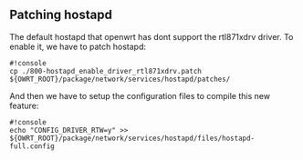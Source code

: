## Patching hostapd

The default hostapd that openwrt has dont support the rtl871xdrv driver. To enable it, we have to patch hostapd:

```
#!console
cp ./800-hostapd_enable_driver_rtl871xdrv.patch ${OWRT_ROOT}/package/network/services/hostapd/patches/
```

And then we have to setup the configuration files to compile this new feature:

```
#!console
echo "CONFIG_DRIVER_RTW=y" >> ${OWRT_ROOT}/package/network/services/hostapd/files/hostapd-full.config
```
